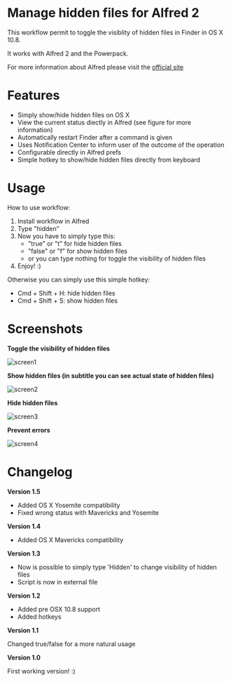 Manage hidden files for Alfred 2
===================

This workflow permit to toggle the visiblity of hidden files in Finder in OS X 10.8.

It works with Alfred 2 and the Powerpack.

For more information about Alfred please visit the [official site](http://www.alfredapp.com/)


Features
========

+ Simply show/hide hidden files on OS X
+ View the current status diectly in Alfred (see figure for more information)
+ Automatically restart Finder after a command is given
+ Uses Notification Center to inform user of the outcome of the operation
+ Configurable directly in Alfred prefs
+ Simple hotkey to show/hide hidden files directly from keyboard


Usage
=====

How to use workflow:

1. Install workflow in Alfred
2. Type "hidden"
3. Now you have to simply type this:
	+ "true" or "t" for hide hidden files
	+ "false" or "f" for show hidden files
	+ or you can type nothing for toggle the visibility of hidden files
4. Enjoy! :)

Otherwise you can simply use this simple hotkey:
- Cmd + Shift + H: hide hidden files
- Cmd + Shift + S: show hidden files


Screenshots
===========

**Toggle the visibility of hidden files**

![screen1](http://www.bubidevs.net/uploads/github/images/alfred-hiddenfiles/alfred_hiddenfiles_1.png)

**Show hidden files (in subtitle you can see actual state of hidden files)**

![screen2](http://www.bubidevs.net/uploads/github/images/alfred-hiddenfiles/alfred_hiddenfiles_2.png)

**Hide hidden files**

![screen3](http://www.bubidevs.net/uploads/github/images/alfred-hiddenfiles/alfred_hiddenfiles_3.png)

**Prevent errors**

![screen4](http://www.bubidevs.net/uploads/github/images/alfred-hiddenfiles/alfred_hiddenfiles_4.png)


Changelog
=========

**Version 1.5**

+ Added OS X Yosemite compatibility
+ Fixed wrong status with Mavericks and Yosemite

**Version 1.4**

+ Added OS X Mavericks compatibility

**Version 1.3**

+ Now is possible to simply type 'Hidden' to change visibility of hidden files
+ Script is now in external file 

**Version 1.2**

+ Added pre OSX 10.8 support
+ Added hotkeys

**Version 1.1**

Changed true/false for a more natural usage

**Version 1.0**

First working version! :)
